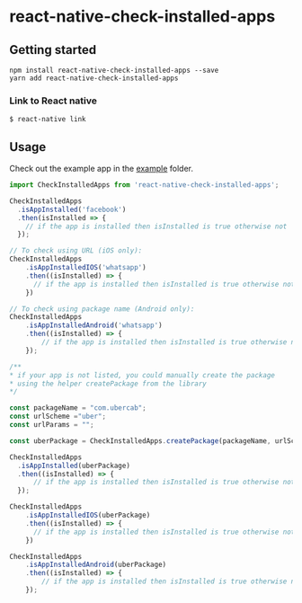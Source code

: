 # react-native-check-installed-apps

## Getting started

```
npm install react-native-check-installed-apps --save
yarn add react-native-check-installed-apps
```

### Link to React native

`$ react-native link`

## Usage
Check out the example app in the [example](https://github.com/pSapien/react-native-check-installed-apps/tree/master/example) folder.

```javascript
import CheckInstalledApps from 'react-native-check-installed-apps';

CheckInstalledApps
  .isAppInstalled('facebook')
  .then(isInstalled => {
    // if the app is installed then isInstalled is true otherwise not
  });

// To check using URL (iOS only):
CheckInstalledApps
    .isAppInstalledIOS('whatsapp')
    .then((isInstalled) => {
      // if the app is installed then isInstalled is true otherwise not
    })

// To check using package name (Android only):
CheckInstalledApps
    .isAppInstalledAndroid('whatsapp') 
    .then((isInstalled) => {
        // if the app is installed then isInstalled is true otherwise not
    });

/** 
* if your app is not listed, you could manually create the package
* using the helper createPackage from the library
*/

const packageName = "com.ubercab";
const urlScheme ="uber";
const urlParams = "";

const uberPackage = CheckInstalledApps.createPackage(packageName, urlScheme urlParams);

CheckInstalledApps
  .isAppInstalled(uberPackage)
  .then((isInstalled) => {
      // if the app is installed then isInstalled is true otherwise not
  });

CheckInstalledApps
    .isAppInstalledIOS(uberPackage)
    .then((isInstalled) => {
      // if the app is installed then isInstalled is true otherwise not
    })

CheckInstalledApps
    .isAppInstalledAndroid(uberPackage) 
    .then((isInstalled) => {
        // if the app is installed then isInstalled is true otherwise not
    });
```


